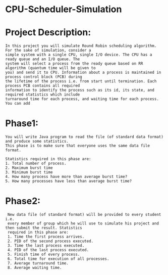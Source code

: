 # CPU-Scheduler-Simulation
# Project Description:
    In this project you will simulate Round Robin scheduling algorithm. For the sake of simulation, consider a
    simple system with a single CPU, single I/O device. The CPU has a ready queue and an I/O queue. The 
    system will select a process from the ready queue based on RR algorithm (quantum time will be given to 
    you) and send it to CPU. Information about a process is maintained in process control block (PCB) during 
    the lifetime of the process i.e. from start until termination. Each process PCB contains all required 
    information to identify the process such as its id, its state, and required statistics which include 
    turnaround time for each process, and waiting time for each process. You can add
# Phase1:
    You will write Java program to read the file (of standard data format) and produce some statistics. 
    This phase is to make sure that everyone uses the same data file format.
 
    Statistics required in this phase are:
    1. Total number of process.
    2. Maximum burst time
    3. Minimum burst time
    4. How many process have more than average burst time?
    5. How many processes have less than average burst time?
# Phase2:
     New data file (of standard format) will be provided to every student i.e. 
     every member of group which he will use to simulate his project and then submit the result. Statistics   
     required in this phase are:
     1. Time the first process arrives.
     2. PID of the second process executed. 
     3. Time the last process executed.
     4. PID of the last process executed.
     5. Finish time of every process.
     6. Total time for execution of all processes.
     7. Average turnaround time.
     8. Average waiting time.
